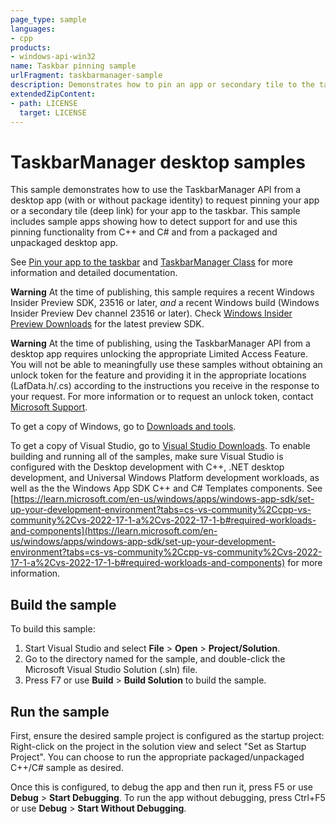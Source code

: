 ```yaml
---
page_type: sample
languages:
- cpp
products:
- windows-api-win32
name: Taskbar pinning sample
urlFragment: taskbarmanager-sample
description: Demonstrates how to pin an app or secondary tile to the taskbar
extendedZipContent:
- path: LICENSE
  target: LICENSE
---
```


TaskbarManager desktop samples
==================

This sample demonstrates how to use the TaskbarManager API from a desktop app (with or without package identity) to request pinning your app or a secondary tile (deep link) for your app to the taskbar. This sample includes sample apps showing how to detect support for and use this pinning functionality from C++ and C# and from a packaged and unpackaged desktop app.

See [Pin your app to the taskbar](https://learn.microsoft.com/en-us/windows/apps/design/shell/pin-to-taskbar) and [TaskbarManager Class](https://learn.microsoft.com/en-us/uwp/api/windows.ui.shell.taskbarmanager) for more information and detailed documentation.

**Warning**  At the time of publishing, this sample requires a recent Windows Insider Preview SDK, 23516 or later, *and* a recent Windows build (Windows Insider Preview Dev channel 23516 or later). Check [Windows Insider Preview Downloads](https://www.microsoft.com/en-us/software-download/windowsinsiderpreviewSDK) for the latest preview SDK.

**Warning**   At the time of publishing, using the TaskbarManager API from a desktop app requires unlocking the appropriate Limited Access Feature. You will not be able to meaningfully use these samples without obtaining an unlock token for the feature and providing it in the appropriate locations (LafData.h/.cs) according to the instructions you receive in the response to your request. For more information or to request an unlock token, contact [Microsoft Support](https://aka.ms/LAFAccessRequests).

To get a copy of Windows, go to [Downloads and tools](http://go.microsoft.com/fwlink/p/?linkid=301696).

To get a copy of Visual Studio, go to [Visual Studio Downloads](http://go.microsoft.com/fwlink/p/?linkid=301697). To enable building and running all of the samples, make sure Visual Studio is configured with the Desktop development with C++, .NET desktop development, and Universal Windows Platform development workloads, as well as the the Windows App SDK C++ and C# Templates components. See [https://learn.microsoft.com/en-us/windows/apps/windows-app-sdk/set-up-your-development-environment?tabs=cs-vs-community%2Ccpp-vs-community%2Cvs-2022-17-1-a%2Cvs-2022-17-1-b#required-workloads-and-components](https://learn.microsoft.com/en-us/windows/apps/windows-app-sdk/set-up-your-development-environment?tabs=cs-vs-community%2Ccpp-vs-community%2Cvs-2022-17-1-a%2Cvs-2022-17-1-b#required-workloads-and-components) for more information.

Build the sample
----------------

To build this sample:

1.  Start Visual Studio and select **File** \> **Open** \> **Project/Solution**.
2.  Go to the directory named for the sample, and double-click the Microsoft Visual Studio Solution (.sln) file.
3.  Press F7 or use **Build** \> **Build Solution** to build the sample.

Run the sample
--------------

First, ensure the desired sample project is configured as the startup project: Right-click on the project in the solution view and select "Set as Startup Project". You can choose to run the appropriate packaged/unpackaged C++/C# sample as desired.

Once this is configured, to debug the app and then run it, press F5 or use **Debug** \> **Start Debugging**. To run the app without debugging, press Ctrl+F5 or use **Debug** \> **Start Without Debugging**.

